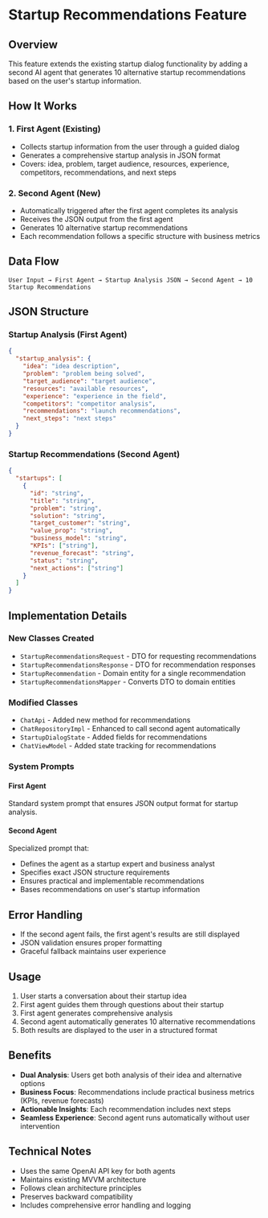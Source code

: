 # Startup Recommendations Feature

## Overview

This feature extends the existing startup dialog functionality by adding a second AI agent that generates 10 alternative startup recommendations based on the user's startup information.

## How It Works

### 1. First Agent (Existing)
- Collects startup information from the user through a guided dialog
- Generates a comprehensive startup analysis in JSON format
- Covers: idea, problem, target audience, resources, experience, competitors, recommendations, and next steps

### 2. Second Agent (New)
- Automatically triggered after the first agent completes its analysis
- Receives the JSON output from the first agent
- Generates 10 alternative startup recommendations
- Each recommendation follows a specific structure with business metrics

## Data Flow

```
User Input → First Agent → Startup Analysis JSON → Second Agent → 10 Startup Recommendations
```

## JSON Structure

### Startup Analysis (First Agent)
```json
{
  "startup_analysis": {
    "idea": "idea description",
    "problem": "problem being solved",
    "target_audience": "target audience",
    "resources": "available resources",
    "experience": "experience in the field",
    "competitors": "competitor analysis",
    "recommendations": "launch recommendations",
    "next_steps": "next steps"
  }
}
```

### Startup Recommendations (Second Agent)
```json
{
  "startups": [
    {
      "id": "string",
      "title": "string",
      "problem": "string",
      "solution": "string",
      "target_customer": "string",
      "value_prop": "string",
      "business_model": "string",
      "KPIs": ["string"],
      "revenue_forecast": "string",
      "status": "string",
      "next_actions": ["string"]
    }
  ]
}
```

## Implementation Details

### New Classes Created
- `StartupRecommendationsRequest` - DTO for requesting recommendations
- `StartupRecommendationsResponse` - DTO for recommendation responses
- `StartupRecommendation` - Domain entity for a single recommendation
- `StartupRecommendationsMapper` - Converts DTO to domain entities

### Modified Classes
- `ChatApi` - Added new method for recommendations
- `ChatRepositoryImpl` - Enhanced to call second agent automatically
- `StartupDialogState` - Added fields for recommendations
- `ChatViewModel` - Added state tracking for recommendations

### System Prompts

#### First Agent
Standard system prompt that ensures JSON output format for startup analysis.

#### Second Agent
Specialized prompt that:
- Defines the agent as a startup expert and business analyst
- Specifies exact JSON structure requirements
- Ensures practical and implementable recommendations
- Bases recommendations on user's startup information

## Error Handling

- If the second agent fails, the first agent's results are still displayed
- JSON validation ensures proper formatting
- Graceful fallback maintains user experience

## Usage

1. User starts a conversation about their startup idea
2. First agent guides them through questions about their startup
3. First agent generates comprehensive analysis
4. Second agent automatically generates 10 alternative recommendations
5. Both results are displayed to the user in a structured format

## Benefits

- **Dual Analysis**: Users get both analysis of their idea and alternative options
- **Business Focus**: Recommendations include practical business metrics (KPIs, revenue forecasts)
- **Actionable Insights**: Each recommendation includes next steps
- **Seamless Experience**: Second agent runs automatically without user intervention

## Technical Notes

- Uses the same OpenAI API key for both agents
- Maintains existing MVVM architecture
- Follows clean architecture principles
- Preserves backward compatibility
- Includes comprehensive error handling and logging

